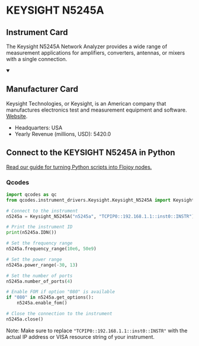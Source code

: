 
# KEYSIGHT N5245A

## Instrument Card

The Keysight N5245A Network Analyzer provides a wide range of measurement applications for amplifiers, converters, antennas, or mixers with a single connection.

<details open>
<summary><h2>Manufacturer Card</h2></summary>
Keysight Technologies, or Keysight, is an American company that manufactures electronics test and measurement equipment and software. <a href=https://www.keysight.com/us/en/home.html>Website</a>.

<ul>
  <li>Headquarters: USA</li>
  <li>Yearly Revenue (millions, USD): 5420.0</li>
</ul>
</details>

## Connect to the KEYSIGHT N5245A in Python

[Read our guide for turning Python scripts into Flojoy nodes.](https://docs.flojoy.ai/custom-nodes/creating-custom-node/)


### Qcodes

```python
import qcodes as qc
from qcodes.instrument_drivers.Keysight.Keysight_N5245A import Keysight_N5245A

# Connect to the instrument
n5245a = Keysight_N5245A("n5245a", "TCPIP0::192.168.1.1::inst0::INSTR")

# Print the instrument ID
print(n5245a.IDN())

# Set the frequency range
n5245a.frequency_range(10e6, 50e9)

# Set the power range
n5245a.power_range(-30, 13)

# Set the number of ports
n5245a.number_of_ports(4)

# Enable FOM if option "080" is available
if "080" in n5245a.get_options():
    n5245a.enable_fom()

# Close the connection to the instrument
n5245a.close()
```

Note: Make sure to replace `"TCPIP0::192.168.1.1::inst0::INSTR"` with the actual IP address or VISA resource string of your instrument.

